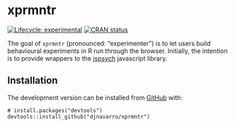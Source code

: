 
<!-- README.md is generated from README.Rmd. Please edit that file -->

# xprmntr

<!-- badges: start -->

[![Lifecycle:
experimental](https://img.shields.io/badge/lifecycle-experimental-orange.svg)](https://www.tidyverse.org/lifecycle/#experimental)
[![CRAN
status](https://www.r-pkg.org/badges/version/xprmntr)](https://cran.r-project.org/package=xprmntr)
<!-- badges: end -->

The goal of `xprmntr` (pronounced: “experimenter”) is to let users build
behavioural experiments in R run through the browser. Initially, the
intention is to provide wrappers to the
[jspsych](https://www.jspsych.org/) javascript library.

## Installation

The development version can be installed from
[GitHub](https://github.com/) with:

    # install.packages("devtools")
    devtools::install_github("djnavarro/xprmntr")
